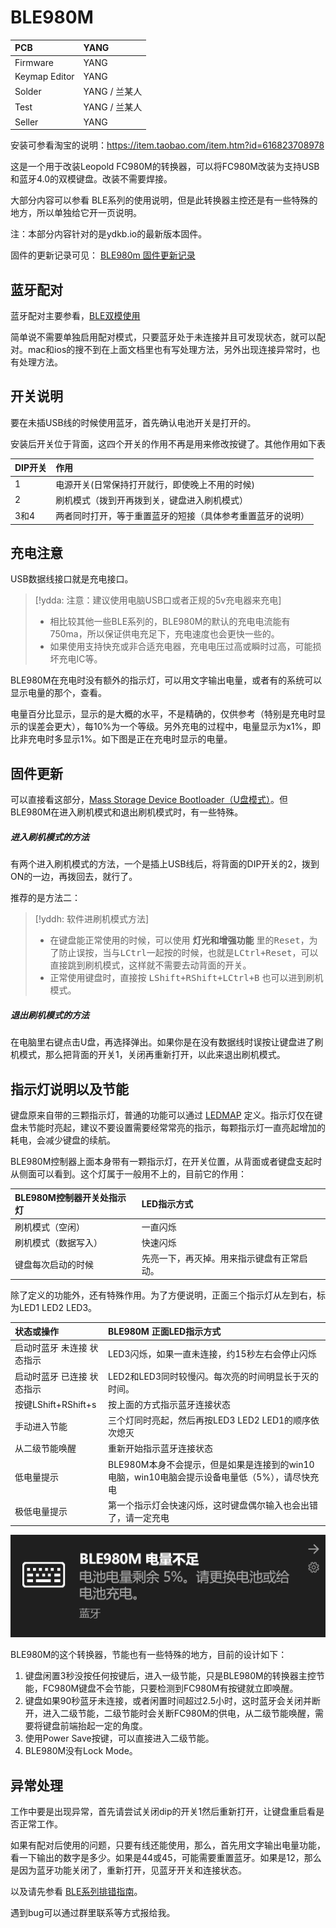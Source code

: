 # BLE980M

|PCB | YANG |
|:--- |:--- |
|Firmware | YANG |
|Keymap Editor | YANG |
|Solder | YANG / 兰某人|
|Test | YANG / 兰某人|
|Seller | YANG |

安装可参看淘宝的说明：https://item.taobao.com/item.htm?id=616823708978

这是一个用于改装Leopold FC980M的转换器，可以将FC980M改装为支持USB和蓝牙4.0的双模键盘。改装不需要焊接。

大部分内容可以参看 BLE系列的使用说明，但是此转换器主控还是有一些特殊的地方，所以单独给它开一页说明。

注：本部分内容针对的是ydkb.io的最新版本固件。

固件的更新记录可见： [BLE980m 固件更新记录](changelog/ble980m)


## 蓝牙配对

蓝牙配对主要参看，[BLE双模使用](ble-series.md)

简单说不需要单独启用配对模式，只要蓝牙处于未连接并且可发现状态，就可以配对。mac和ios的搜不到在上面文档里也有写处理方法，另外出现连接异常时，也有处理方法。


## 开关说明

要在未插USB线的时候使用蓝牙，首先确认电池开关是打开的。

安装后开关位于背面，这四个开关的作用不再是用来修改按键了。其他作用如下表

| DIP开关 | 作用 |
|:--- |:--- |
| 1| 电源开关(日常保持打开就行，即使晚上不用的时候)|
| 2| 刷机模式（拨到开再拨到关，键盘进入刷机模式）|
| 3和4 | 两者同时打开，等于重置蓝牙的短接（具体参考重置蓝牙的说明）| 

## 充电注意

USB数据线接口就是充电接口。

> [!ydda: 注意：建议使用电脑USB口或者正规的5v充电器来充电]
> - 相比较其他一些BLE系列的，BLE980M的默认的充电电流能有750ma，所以保证供电充足下，充电速度也会更快一些的。
> - 如果使用支持快充或非合适充电器，充电电压过高或瞬时过高，可能损坏充电IC等。

BLE980M在充电时没有额外的指示灯，可以用文字输出电量，或者有的系统可以显示电量的那个，查看。

电量百分比显示，显示的是大概的水平，不是精确的，仅供参考（特别是充电时显示的误差会更大），每10%为一个等级。另外充电的过程中，电量显示为x1%，即比非充电时多显示1%。如下图是正在充电时显示的电量。  

## 固件更新

可以直接看这部分，[Mass Storage Device Bootloader（U盘模式）](bootloader/msd-bootloader)。但BLE980M在进入刷机模式和退出刷机模式时，有一些特殊。

##### 进入刷机模式的方法
有两个进入刷机模式的方法，一个是插上USB线后，将背面的DIP开关的2，拨到ON的一边，再拨回去，就行了。

推荐的是方法二：

> [!yddh: 软件进刷机模式方法]
> - 在键盘能正常使用的时候，可以使用 **灯光和增强功能** 里的<kbd>Reset</kbd>，为了防止误按，当与<kbd>LCtrl</kbd>一起按的时候，也就是<kbd>LCtrl+Reset</kbd>，可以直接跳到刷机模式，这样就不需要去动背面的开关。
> - 正常使用键盘时，直接按 <kbd>LShift+RShift+LCtrl+B</kbd> 也可以进到刷机模式。 

##### 退出刷机模式的方法
在电脑里右键点击U盘，再选择弹出。如果你是在没有数据线时误按让键盘进了刷机模式，那么把背面的开关1，关闭再重新打开，以此来退出刷机模式。

## 指示灯说明以及节能

键盘原来自带的三颗指示灯，普通的功能可以通过 [LEDMAP](features/ledmap) 定义。指示灯仅在键盘未节能时亮起，建议不要设置需要经常常亮的指示，每颗指示灯一直亮起增加的耗电，会减少键盘的续航。

BLE980M控制器上面本身带有一颗指示灯，在开关位置，从背面或者键盘支起时从侧面可以看到。这个灯属于一般用不上的，目前它的作用：

| BLE980M控制器开关处指示灯 | LED指示方式 |
|:--- |:--- |
| 刷机模式（空闲） | 一直闪烁 |
| 刷机模式（数据写入） | 快速闪烁 |
| 键盘每次启动的时候 | 先亮一下，再灭掉。用来指示键盘有正常启动。 |

除了定义的功能外，还有特殊作用。为了方便说明，正面三个指示灯从左到右，标为LED1 LED2 LED3。

| 状态或操作 | BLE980M 正面LED指示方式 |
|:--- |:--- |
| 启动时蓝牙 未连接 状态指示 | LED3闪烁，如果一直未连接，约15秒左右会停止闪烁 |
| 启动时蓝牙 已连接 状态指示 | LED2和LED3同时较慢闪。每次亮的时间明显长于灭的时间。 |
| 按键<key>LShift+RShift+s</key> | 按上面的方式指示蓝牙连接状态 |
| 手动进入节能 | 三个灯同时亮起，然后再按LED3 LED2 LED1的顺序依次熄灭 |
| 从二级节能唤醒 | 重新开始指示蓝牙连接状态 |
| 低电量提示 | BLE980M本身不会提示，但是如果是连接到的win10电脑，win10电脑会提示设备电量低（5%），请尽快充电 |
| 极低电量提示 | 第一个指示灯会快速闪烁，这时键盘偶尔输入也会出错了，请一定充电 | 

![](assets/980m_low_battery_win10.png)

BLE980M的这个转换器，节能也有一些特殊的地方，目前的设计如下：
  1. 键盘闲置3秒没按任何按键后，进入一级节能，只是BLE980M的转换器主控节能，FC980M键盘不会节能，只要检测到FC980M有按键就立即唤醒。
  2. 键盘如果90秒蓝牙未连接，或者闲置时间超过2.5小时，这时蓝牙会关闭并断开，进入二级节能，二级节能时会关断FC980M的供电，从二级节能唤醒，需要将键盘前端抬起一定的角度。
  3. 使用Power Save按键，可以直接进入二级节能。
  4. BLE980M没有Lock Mode。


## 异常处理

工作中要是出现异常，首先请尝试关闭dip的开关1然后重新打开，让键盘重启看是否正常工作。

如果有配对后使用的问题，只要有线还能使用，那么，首先用文字输出电量功能，看一下输出的数字是多少。如果是44或45，可能需要重置蓝牙。如果是12，那么是因为蓝牙功能关闭了，重新打开，见蓝牙开关和连接状态。

以及请先参看 [BLE系列排错指南](ble-series/troubleshooting)。

遇到bug可以通过群里联系等方式报给我。